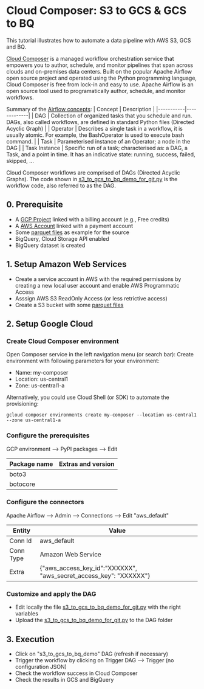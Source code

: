 # Cloud Composer: S3 to GCS & GCS to BQ

This tutorial illustrates how to automate a data pipeline with AWS S3, GCS and BQ.

[Cloud Composer](https://cloud.google.com/composer/docs) is a  managed workflow orchestration service that empowers you to author, schedule, and monitor pipelines that span across clouds and on-premises data centers. Built on the popular Apache Airflow open source project and operated using the Python programming language, Cloud Composer is free from lock-in and easy to use. Apache Airflow is an open source tool used to programatically author, schedule, and monitor workflows. 

Summary of the [Airflow concepts](https://airflow.apache.org/concepts.html#):
| Concept      | Description | 
|-----------|-------------|
| DAG | Collection of organized tasks that you schedule and run. DAGs, also called workflows, are defined in standard Python files (Directed Acyclic Graph) |
| Operator | Describes a single task in a workflow, it is usually atomic. For example, the BashOperator is used to execute bash command. |
| Task | Parameterised instance of an Operator; a node in the DAG |
| Task Instance | Specific run of a task; characterised as: a DAG, a Task, and a point in time. It has an indicative state: running, success, failed, skipped, ...

Cloud Composer workflows are comprised of DAGs (Directed Acyclic Graphs). The code shown in [s3_to_gcs_to_bq_demo_for_git.py](https://github.com/mbettan/lake-s3-gcp/blob/main/s3_to_gcs_to_bq_demo_for_git.py) is the workflow code, also referred to as the DAG.



## 0. Prerequisite

* A [GCP Project](https://cloud.google.com/resource-manager/docs/creating-managing-projects#creating_a_project) linked with a billing account (e.g., Free credits)
* A [AWS Account](https://aws.amazon.com/) linked with a payment account
* Some [parquet files](https://github.com/Teradata/kylo/tree/master/samples/sample-data/parquet) as example for the source
* BigQuery, Cloud Storage API enabled
* BigQuery dataset is created

## 1. Setup Amazon Web Services

* Create a service account in AWS with the required permissions by creating a new local user account and enable AWS Programmatic Access
* Asssign AWS S3 ReadOnly Access (or less retrictive access)
* Create a S3 bucket with some [parquet files](https://github.com/Teradata/kylo/tree/master/samples/sample-data/parquet)

## 2. Setup Google Cloud

### Create Cloud Composer environment 

Open Composer service in the left navigation menu (or search bar):
Create environment with following parameters for your environment:
- Name: my-composer
- Location: us-central1
- Zone: us-central1-a

Alternatively, you could use Cloud Shell (or SDK) to automate the provisioning:
```
gcloud composer environments create my-composer --location us-central1 --zone us-central1-a
```


### Configure the prerequisites

GCP environment --> PyPI packages --> Edit

| Package name      | Extras and version | 
|-----------|-------------|
| boto3 | |
| botocore | |

### Configure the connectors

Apache Airflow --> Admin --> Connections --> Edit "aws_default"

| Entity     | Value | 
|-----------|-------------|
| Conn Id  | aws_default |
| Conn Type  | Amazon Web Service |
| Extra  | {"aws_access_key_id":"XXXXXX", "aws_secret_access_key": "XXXXXX"} |

### Customize and apply the DAG

- Edit locally the file [s3_to_gcs_to_bq_demo_for_git.py](https://github.com/mbettan/lake-s3-gcp/blob/main/s3_to_gcs_to_bq_demo_for_git.py) with the right variables
- Upload the [s3_to_gcs_to_bq_demo_for_git.py](https://github.com/mbettan/lake-s3-gcp/blob/main/s3_to_gcs_to_bq_demo_for_git.py) to the DAG folder

## 3. Execution

- Click on "s3_to_gcs_to_bq_demo" DAG (refresh if necessary)
- Trigger the workflow by clicking on Trigger DAG --> Trigger (no configuration JSON)
- Check the workflow success in Cloud Composer
- Check the results in GCS and BigQuery





